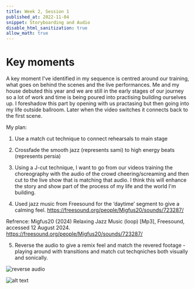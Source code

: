 ```yaml
---
title: Week 2, Session 1
published_at: 2022-11-04
snippet: Storyboarding and Audio
disable_html_sanitization: true
allow_math: true
---
```



# Key moments 

A key moment I've identified in my sequence is centred around our training, what goes on behind the scenes and the live performances. Me and my house debuted this year and we are still in the early stages of our journey so a lot of work and time is being poured into practising building ourselves up. I foreshadow this part by opening with us practasing but then going into my life outside ballroom. Later when the video switches it connects back to the first scene. 

​My plan: 

1. Use a match cut technique to connect rehearsals to main stage  

2. Crossfade the smooth jazz (represents sami) to high energy beats (represents persia)

3. Using a J-cut technique, I want to go from our videos training the choreography with the audio of the crowd cheering/screaming and then cut to the live show that is matching that audio. ​I think this will enhance the story and show part of the process of my life and the world I'm building.

4. Used jazz music from Freesound for the ‘daytime’ segment to give a calming feel. 
https://freesound.org/people/Migfus20/sounds/723287/ 

Refrence:
Migfus20 (2024) Relaxing Jazz Music (loop) [Mp3], Freesound, accessed 12 August 2024. https://freesound.org/people/Migfus20/sounds/723287/ 

5. Reverse the audio to give a remix feel and match the revered footage - playing around with transitions and match cut techqniches both visually and sonically. 


![reverse audio](image.jpg)

![alt text](audioedit.jpg)
